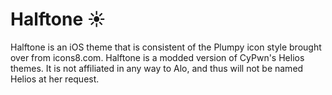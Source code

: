 # Halftone ☀

Halftone is an iOS theme that is consistent of the Plumpy icon style brought over from icons8.com. Halftone is a modded version of CyPwn's Helios themes. It is not affiliated in any way to Alo, and thus will not be named Helios at her request.
